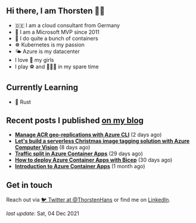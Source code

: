 ## Hi there, I am Thorsten 👋🏼

- 🇩🇪 I am a cloud consultant from Germany
- 🔷 I am a Microsoft MVP since 2011
- 🐳 I do quite a bunch of containers
- ☸️ Kubernetes is my passion
- 🌤 Azure is my datacenter
- I love 💞 my girls
- I play ⚽️ and 🏃🏻‍♂️ in my spare time

## Currently Learning

- 🦀 Rust

## Recent posts I published [on my blog](https://thorsten-hans.com)

- **[Manage ACR geo-replications with Azure CLI](https://thorsten-hans.com/manage-acr-geo-replications-with-azurecli/)** (2 days ago)
- **[Let's build a serverless Christmas image tagging solution with Azure Computer Vision](https://thorsten-hans.com/serverless-image-tagging-with-azure-computer-vision/)** (8 days ago)
- **[Traffic split in Azure Container Apps](https://thorsten-hans.com/traffic-split-in-azure-container-apps/)** (29 days ago)
- **[How to deploy Azure Container Apps with Bicep](https://thorsten-hans.com/how-to-deploy-azure-container-apps-with-bicep/)** (30 days ago)
- **[Introduction to Azure Container Apps](https://thorsten-hans.com/introduction-to-azure-container-apps/)** (1 month ago)

## Get in touch

Reach out via [🐦 Twitter at @ThorstenHans](https://twitter.com/ThorstenHans) or find me on [LinkedIn](https://linkedin.com/in/ThorstenHans).

_last update_: Sat, 04 Dec 2021
